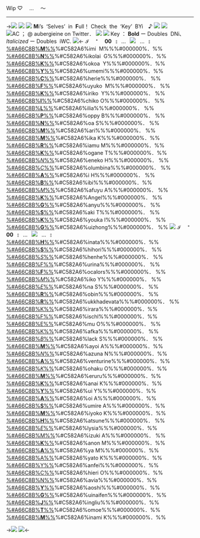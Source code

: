 Wip ♡　 … 　〜
***
->![](https://i.postimg.cc/WbxmdN4J/q3mu4d.png)
![](https://i.postimg.cc/zGS7byPP/msquxn.png)
![](https://i.postimg.cc/Y98Hq2Q5/ezgif-1-1a6fbba562.png)
**M**i’s ![]() ‘Selves’ ![]() in ![]() **F**ull！
Check ![]() the ![]() ‘Key’ ![]() BYi　♪
![](https://i.postimg.cc/bJNJn5Ht/Untitled783-20230307010509-1.png)
![](https://i.postimg.cc/Ssh590ym/Untitled1673-20240304233613.png)
![AC ； @ aubergieine  on  Twitter．](https://i.postimg.cc/s242Cc8g/IMG-8559.gif)
![](https://i.postimg.cc/tTNctrTW/Untitled1673-20240304233616.png)
![](https://i.postimg.cc/bJNJn5Ht/Untitled783-20230307010509-1.png)
Key ： **Bold** ー Doubles ![]() DNi､
*Italicized* ー Doubles ![]() iWC.
![](https://i.postimg.cc/Y98Hq2Q5/ezgif-1-1a6fbba562.png)<-
ℐ 　⁺　 **00**  ⦂  ...  ![](https://i.postimg.cc/BZyS13Qr/ezgif-3-7b64923ccb.gif)  ...  ⦂  [%#A66C8B%**M**%%](https://i.postimg.cc/d1STCV83/243-D5-E79-491-A-4-CD3-A4-F6-0-CAC78-C767-AD.png)%#C582A6%imi ![]() M%%%#000000%．%% [%#A66C8B%**N**%%](https://bungostraydogs.fandom.com/wiki/Nikolai_Gogol)%#C582A6%ikolai ![]() G%%%#000000%．%% [%#A66C8B%**K**%%](https://myanimelist.net/character/206934/Kokoa_Yoshizaki)%#C582A6%okoa ![]() Y%%%#000000%．%% [%#A66C8B%**Y**%%](https://vndb.org/c128581)%#C582A6%umemi%%%#000000%．%% [%#A66C8B%**C**%%](https://www.personality-database.com/profile/592605/cherie-cherry-crush-mbti-personality-type)%#C582A6%herie%%%#000000%． %% [%#A66C8B%**F**%%](https://project-imas.wiki/Fuyuko_Mayuzumi)%#C582A6%uyuko ![]() M%%%#000000%． %% [%#A66C8B%**K**%%](https://project-imas.wiki/Kiriko_Yukoku)%#C582A6%iriko ![]() Y%%%#000000%． %%  [%#A66C8B%**I**%%](https://i.postimg.cc/CMJkqmZy/Untitled1678-20240305212722.png)%#C582A6%chiko O%%%#000000%． %% [%#A66C8B%**L**%%](https://hanako-kun.fandom.com/wiki/Lilia)%#C582A6%ilia%%%#000000%． %% [%#A66C8B%**P**%%](https://i.postimg.cc/4dj4Cwzn/Untitled1676-20240305193120.png)%#C582A6%oppy B%%%#000000%． %% [%#A66C8B%**N**%%](https://myanimelist.net/character/233855/Noa_Saotome)%#C582A6%oa S%%%#000000%． %% [%#A66C8B%**M**%%](https://omori.fandom.com/wiki/MARI)%#C582A6%ari%%%#000000%． %% [%#A66C8B%**M**%%](https://ensemble-stars.fandom.com/wiki/Mika_Kagehira)%#C582A6%ika K%%%#000000%．%% [%#A66C8B%**R**%%](https://www.project-imas.wiki/Riamu_Yumemi)%#C582A6%iamu M%%%#000000%．%% [%#A66C8B%**K**%%](https://www.project-imas.wiki/Kogane_Tsukioka)%#C582A6%ogane T%%%#000000%．%% [%#A66C8B%*N*%%](https://i.postimg.cc/FzPhPtjL/Untitled1677-20240305203241.png)%#C582A6%eneko H%%%#000000%． %% [%#A66C8B%*C*%%](https://genshin-impact.fandom.com/wiki/Columbina)%#C582A6%olumbina%%%#000000%． %% [%#A66C8B%**A**%%](https://oshinoko.fandom.com/wiki/Ai_Hoshino)%#C582A6%i H%%%#000000%． %% [%#A66C8B%**B**%%](https://i-love-amy-bibi.fandom.com/wiki/Beatrice_Luna_Reden)%#C582A6%ibi%%%#000000%．%% [%#A66C8B%*M*%%](https://projectsekai.fandom.com/wiki/Asahina_Mafuyu)%#C582A6%afuyu A%%%#000000%． %% [%#A66C8B%**K**%%](https://needy-streamer-overload.fandom.com/wiki/Ame-chan)%#C582A6%Angel%%%#000000%． %%  [%#A66C8B%**G**%%](https://genshin-impact.fandom.com/wiki/Ganyu)%#C582A6%anyu%%%#000000%． %% [%#A66C8B%**S**%%](https://projectsekai.fandom.com/wiki/Tenma_Saki)%#C582A6%aki T%%%#000000%． %% [%#A66C8B%**K**%%](https://bungostraydogs.fandom.com/wiki/Ky%C5%8Dka_Izumi)%#C582A6%youka I%%%#000000%． %% [%#A66C8B%**G**%%](https://genshin-impact.fandom.com/wiki/Guizhong)%#C582A6%uizhong%%%#000000%． %% 
![](https://i.postimg.cc/bJNJn5Ht/Untitled783-20230307010509-1.png)
ℐ 　⁺　 **00**  ⦂  ...  ![](https://i.postimg.cc/BZyS13Qr/ezgif-3-7b64923ccb.gif)  ...  ⦂  [%#A66C8B%**H**%%](https://vndb.org/c22714)%#C582A6%inata%%%#000000%．%% [%#A66C8B%**S**%%](https://vndb.org/c62295)%#C582A6%hihori%%%#000000%． %% [%#A66C8B%*S*%%](https://genshin-impact.fandom.com/wiki/Shenhe)%#C582A6%henhe%%%#000000%． %% [%#A66C8B%F%%](https://genshin-impact.fandom.com/wiki/Furina)%#C582A6%urina%%%#000000%． %% [%#A66C8B%**F**%%](https://genshin-impact.fandom.com/wiki/Focalors)%#C582A6%ocalors%%%#000000%． %% [%#A66C8B%*M*%%](https://genshin-impact.fandom.com/wiki/Yae_Miko)%#C582A6%iko Y%%%#000000%． %% [%#A66C8B%*E*%%](https://projectsekai.fandom.com/wiki/Shinonome_Ena)%#C582A6%na S%%%#000000%． %% [%#A66C8B%**R**%%](https://honkai-star-rail.fandom.com/wiki/Robin)%#C582A6%obin%%%#000000%． %% [%#A66C8B%**R**%%](https://genshin-impact.fandom.com/wiki/Greater_Lord_Rukkhadevata)%#C582A6%ukkhadevata%%%#000000%． %% [%#A66C8B%K%%](https://genshin-impact.fandom.com/wiki/Kirara)%#C582A6%irara%%%#000000%．%% [%#A66C8B%F%%](https://genshin-impact.fandom.com/wiki/Fischl)%#C582A6%ischl%%%#000000%．%% [%#A66C8B%E%%](https://projectsekai.fandom.com/wiki/Otori_Emu)%#C582A6%mu O%%%#000000%． %% [%#A66C8B%K%%](https://honkai-star-rail.fandom.com/wiki/Kafka)%#C582A6%afka%%%#000000%． %% [%#A66C8B%*B*%%](https://honkai-star-rail.fandom.com/wiki/Black_Swan)%#C582A6%lack S%%%#000000%． %% [%#A66C8B%**M**%%](https://ensemble-stars.fandom.com/wiki/Mayoi_Ayase)%#C582A6%ayoi A%%%#000000%．%% [%#A66C8B%*N*%%](https://ensemble-stars.fandom.com/wiki/Nazuna_Nito)%#C582A6%azuna N%%%#000000%．%% [%#A66C8B%**A**%%](https://honkai-star-rail.fandom.com/wiki/Aventurine)%#C582A6%venturine%%%#000000%．%% [%#A66C8B%*K*%%](https://ensemble-stars.fandom.com/wiki/Kohaku_Oukawa)%#C582A6%ohaku O%%%#000000%．%% [%#A66C8B%**M**%%](https://i.postimg.cc/Rhm9R7q2/Untitled1678-20240305212110.png)%#C582A6%eruru%%%#000000%．%% [%#A66C8B%**K**%%](https://i.postimg.cc/SRpX0Ytp/Untitled1679-20240305213122.png)%#C582A6%anai K%%%#000000%．%% [%#A66C8B%**Y**%%](https://myanimelist.net/character/88343/Yui_Yamada)%#C582A6%ui Y%%%#000000%．%% [%#A66C8B%**A**%%](https://hanako-kun.fandom.com/wiki/Akane_Aoi)%#C582A6%oi A%%%#000000%．%% [%#A66C8B%**S**%%](https://hanako-kun.fandom.com/wiki/Akane_Sumire)%#C582A6%umire A%%%#000000%．%% [%#A66C8B%**M**%%](https://yuripedia.fandom.com/wiki/Miyoko_Kuj%C5%8D)%#C582A6%iyoko K%%%#000000%．%% [%#A66C8B%**H**%%](https://i.postimg.cc/bvSw-RXQ5/Untitled1680-20240305221303.png)%#C582A6%atsune%%%#000000%． %% [%#A66C8B%*E*%%](https://honkaiimpact3.fandom.com/wiki/Elysia)%#C582A6%lysia%%%#000000%．%% [%#A66C8B%M%%](https://projectsekai.fandom.com/wiki/Akiyama_Mizuki)%#C582A6%izuki A%%%#000000%． %% [%#A66C8B%**K**%%](https://bandori.fandom.com/wiki/Matsubara_Kanon)%#C582A6%anon M%%%#000000%．%% [%#A66C8B%**A**%%](https://bandori.fandom.com/wiki/Maruyama_Aya)%#C582A6%ya M%%%#000000%．%% [%#A66C8B%A%%](https://genshin-impact.fandom.com/wiki/Kamisato_Ayato)%#C582A6%yato K%%%#000000%．%% [%#A66C8B%Y%%](https://genshin-impact.fandom.com/wiki/Yanfei)%#C582A6%anfei%%%#000000%．%% [%#A66C8B%C%%](https://project-imas.wiki/Chieri_Ogata)%#C582A6%hieri O%%%#000000%．%% [%#A66C8B%N%%](https://genshin-impact.fandom.com/wiki/Navia)%#C582A6%avia%%%#000000%．%% [%#A66C8B%**Y**%%](https://honkai-star-rail.fandom.com/wiki/Yaoshi)%#C582A6%aoshi%%%#000000%．%% [%#A66C8B%**G**%%](https://honkai-star-rail.fandom.com/wiki/Guinaifen)%#C582A6%uinaifen%%%#000000%．%% [%#A66C8B%**J**%%](https://honkai-star-rail.fandom.com/wiki/Jingliu)%#C582A6%ingliu%%%#000000%．%% [%#A66C8B%**T**%%](https://kamisamahajimemashita.fandom.com/wiki/Tomoe)%#C582A6%omoe%%%#000000%．%% [%#A66C8B%**M**%%](https://oshinoko.fandom.com/wiki/Minami_Kotobuki)%#C582A6%inami K%%%#000000%．%% 

































->![](https://i.postimg.cc/YSdxRJ76/qsyk4r.png)
![](https://i.postimg.cc/VkMqMxSZ/rymhuq.png)<-